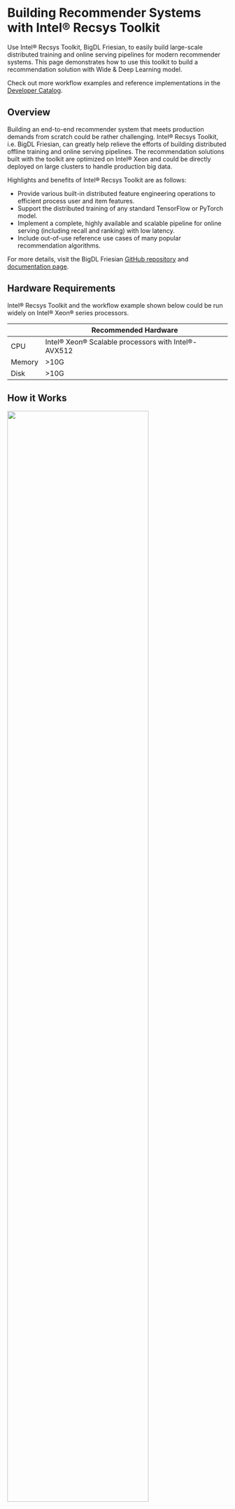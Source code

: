 # Building Recommender Systems with Intel® Recsys Toolkit

Use Intel® Recsys Toolkit, BigDL Friesian, to easily build large-scale distributed training and online serving
pipelines for modern recommender systems. This page demonstrates how to use this toolkit to build a recommendation solution with Wide & Deep Learning model.

Check out more workflow examples and reference implementations in the [Developer Catalog](https://developer.intel.com/aireferenceimplementations).

## Overview
Building an end-to-end recommender system that meets production demands from scratch could be rather challenging.
Intel® Recsys Toolkit, i.e. BigDL Friesian, can greatly help relieve the efforts of building distributed offline training
and online serving pipelines. The recommendation solutions built with the toolkit are optimized on Intel® Xeon
and could be directly deployed on large clusters to handle production big data.

Highlights and benefits of Intel® Recsys Toolkit are as follows:

- Provide various built-in distributed feature engineering operations to efficient process user and item features.
- Support the distributed training of any standard TensorFlow or PyTorch model. 
- Implement a complete, highly available and scalable pipeline for online serving (including recall and ranking) with low latency.
- Include out-of-use reference use cases of many popular recommendation algorithms.

For more details, visit the BigDL Friesian [GitHub repository](https://github.com/intel-analytics/BigDL/tree/main/python/friesian) and
[documentation page](https://bigdl.readthedocs.io/en/latest/doc/Friesian/index.html).

## Hardware Requirements

Intel® Recsys Toolkit and the workflow example shown below could be run widely on Intel® Xeon® series processors.

|| Recommended Hardware         |
|---| ---------------------------- |
|CPU| Intel® Xeon® Scalable processors with Intel®-AVX512|
|Memory|>10G|
|Disk|>10G|


## How it Works

<img src="https://github.com/intel-analytics/BigDL/blob/main/scala/friesian/src/main/resources/images/architecture.png" width="80%" />

The architecture above illustrates the main components in Intel® Recsys Toolkit.

- The offline training workflow is implemented based on Spark, Ray and BigDL to efficiently scale the data processing and DNN model training on large Xeon clusters.
- The online serving workflow is implemented based on gRPC and HTTP, which consists of Recall, Ranking, Feature and Recommender services. The Recall Service integrates Intel® Optimized Faiss to significantly speed up the vector search step.


## Get Started

### Download the Workflow Repository
Create a working directory for the workflow and clone the [Main
Repository](https://github.com/intel-analytics/BigDL) repository into your working
directory.

```
mkdir ~/work && cd ~/work
git clone https://github.com/intel-analytics/BigDL.git
cd BigDL
```

### Download the Datasets

This workflow uses the [Twitter Recsys Challenge 2021 dataset](http://www.recsyschallenge.com/2021/), each record of which contains the tweet along with engagement features, user features, and tweet features.

The original dataset includes 46 million users and 340 million tweets (items). Here in this workflow, we provide a script to generate some dummy data for this dataset. In the running command below, you can specify the number of records to generate and the output folder respectively.

```
cd apps/wide-deep-recommendation
mkdir recsys_data
# You can modify the number of records and the output folder when running the script
python generate_dummy_data.py 100000 recsys_data/
cd ../..
```

---

## Run Training Workflow Using Docker
Follow these instructions to set up and run our provided Docker image.
For running the training workflow on bare metal, see the [bare metal instructions](#run-training-workflow-using-bare-metal)
instructions.

### Set Up Docker Engine
You'll need to install Docker Engine on your development system.
Note that while **Docker Engine** is free to use, **Docker Desktop** may require
you to purchase a license.  See the [Docker Engine Server installation
instructions](https://docs.docker.com/engine/install/#server) for details.

If the Docker image is run on a cloud service, mention they may also need
credentials to perform training and inference related operations (such as these
for Azure):
- [Set up the Azure Machine Learning Account](https://azure.microsoft.com/en-us/free/machine-learning)
- [Configure the Azure credentials using the Command-Line Interface](https://docs.microsoft.com/en-us/cli/azure/authenticate-azure-cli)
- [Compute targets in Azure Machine Learning](https://learn.microsoft.com/en-us/azure/machine-learning/concept-compute-target)
- [Virtual Machine Products Available in Your Region](https://azure.microsoft.com/en-us/explore/global-infrastructure/products-by-region/?products=virtual-machines&regions=us-east)

### Set Up Docker Image
Pull the provided docker image.
```
docker pull intelanalytics/bigdl-spark-3.1.3:latest
```

If your environment requires a proxy to access the internet, export your
development system's proxy settings to the docker environment via `--env http_proxy=${http_proxy}`.

### Run Docker Image
Run the workflow using the ``docker run`` command, as shown:
```
export DATASET_DIR=/path/to/BigDL/apps/wide-deep-recommendation/recsys_data
docker run -a stdout \
  --env http_proxy=${http_proxy} \
  --env https_proxy=${https_proxy} \
  --env no_proxy=${no_proxy} \
  --volume ${PWD}:/workspace \
  --workdir /workspace \
  --privileged --init -it --rm --pull always \
  intelanalytics/bigdl-spark-3.1.3:latest \
  bash
```

---

## Run Training Workflow Using Bare Metal
Follow these instructions to set up and run this workflow on your own development
system. For running the training workflow with a provided Docker image, see the [Docker
instructions](#run-training-workflow-using-docker).


### Set Up System Software
Our examples use the ``conda`` package and environment on your local computer.
If you don't already have ``conda`` installed, see the [Conda Linux installation
instructions](https://docs.conda.io/projects/conda/en/stable/user-guide/install/linux.html).

### Set Up Workflow
Run these commands to set up the workflow's conda environment and install required software:
```
conda create -n recsys python=3.9 --yes
conda activate recsys
pip install --pre --upgrade bigdl-friesian
pip install intel-tensorflow==2.9.0
```

### Run Workflow
Use these commands to run the workflow:
```
python python/friesian/example/wnd/recsys2021/wnd_preprocess_recsys.py \
    --executor_cores 8 \
    --executor_memory 6g \
    --input_train_folder apps/wide-deep-recommendation/recsys_data/train \
    --input_test_folder apps/wide-deep-recommendation/recsys_data/test \
    --output_folder apps/wide-deep-recommendation/recsys_data/preprocessed \
    --cross_sizes 600

python python/friesian/example/wnd/recsys2021/wnd_train_recsys.py \
    --backend spark \
    --executor_cores 8 \
    --executor_memory 6g \
    --data_dir apps/wide-deep-recommendation/recsys_data/preprocessed \
    --model_dir recsys_wnd/ \
    --batch_size 3200 \
    --epoch 5 \
    --learning_rate 1e-4 \
    --early_stopping 3

cd python/friesian/example/two_tower
python train_2tower.py \
    --backend spark \
    --executor_cores 8 \
    --executor_memory 6g \
    --data_dir apps/wide-deep-recommendation/recsys_data/preprocessed \
    --model_dir recsys_2tower/ \
    --batch_size 8000
```

## Expected Training Workflow Output
Check out the processed data and saved models of the workflow:
```
ll apps/wide-deep-recommendation/recsys_data/preprocessed
ll recsys_wnd/
ll recsys_2tower/
```
Check out the logs of the console for training results:

- wnd_train_recsys.py:
```
22/25 [=========================>....] - ETA: 1s - loss: 0.2367 - binary_accuracy: 0.9391 - binary_crossentropy: 0.2367 - auc: 0.5637 - precision: 0.9392 - recall: 1.0000
23/25 [==========================>...] - ETA: 0s - loss: 0.2374 - binary_accuracy: 0.9388 - binary_crossentropy: 0.2374 - auc: 0.5644 - precision: 0.9388 - recall: 1.0000
24/25 [===========================>..] - ETA: 0s - loss: 0.2378 - binary_accuracy: 0.9386 - binary_crossentropy: 0.2378 - auc: 0.5636 - precision: 0.9386 - recall: 1.0000
25/25 [==============================] - ETA: 0s - loss: 0.2379 - binary_accuracy: 0.9385 - binary_crossentropy: 0.2379 - auc: 0.5635 - precision: 0.9385 - recall: 1.0000
25/25 [==============================] - 10s 391ms/step - loss: 0.2379 - binary_accuracy: 0.9385 - binary_crossentropy: 0.2379 - auc: 0.5635 - precision: 0.9385 - recall: 1.0000 - val_loss: 0.6236 - val_binary_accuracy: 0.8491 - val_binary_crossentropy: 0.6236 - val_auc: 0.4988 - val_precision: 0.9342 - val_recall: 0.9021
(Worker pid=11371) Epoch 4: early stopping
Training time is:  53.32298707962036
```
- train_2tower.py:
```
7/10 [====================>.........] - ETA: 0s - loss: 0.3665 - binary_accuracy: 0.8124 - recall: 0.8568 - auc: 0.5007
8/10 [=======================>......] - ETA: 0s - loss: 0.3495 - binary_accuracy: 0.8282 - recall: 0.8747 - auc: 0.5004
9/10 [==========================>...] - ETA: 0s - loss: 0.3370 - binary_accuracy: 0.8403 - recall: 0.8886 - auc: 0.5002
10/10 [==============================] - ETA: 0s - loss: 0.3262 - binary_accuracy: 0.8503 - recall: 0.8998 - auc: 0.5002
10/10 [==============================] - 7s 487ms/step - loss: 0.3262 - binary_accuracy: 0.8503 - recall: 0.8998 - auc: 0.5002 - val_loss: 0.2405 - val_binary_accuracy: 0.9352 - val_recall: 1.0000 - val_auc: 0.4965
```

---

## Run Online Serving Pipeline Using Docker
You are highly recommended to run the online serving pipeline for the recsys workflow using our provided Docker image.

### Set Up Docker Image
Pull the provided docker image.
```
docker pull intelanalytics/friesian-serving:2.2.0-SNAPSHOT
```

If your environment requires a proxy to access the internet, export your
development system's proxy settings to the docker environment:
```
export DOCKER_RUN_ENVS="-e ftp_proxy=${ftp_proxy} \
  -e FTP_PROXY=${FTP_PROXY} -e http_proxy=${http_proxy} \
  -e HTTP_PROXY=${HTTP_PROXY} -e https_proxy=${https_proxy} \
  -e HTTPS_PROXY=${HTTPS_PROXY} -e no_proxy=${no_proxy} \
  -e NO_PROXY=${NO_PROXY} -e socks_proxy=${socks_proxy} \
  -e SOCKS_PROXY=${SOCKS_PROXY}"
```

Download & install [redis](https://redis.io/download/#redis-downloads)

### Run Workflow
- Run the nearline pipeline

1. Flush all key-values in the redis
```bash
redis-cli flushall
```
2. Check the initial redis status
```bash
redis-cli info keyspace
```
Output:
```bash
# Keyspace
```

3. Run the following script to launch the nearline pipeline
```bash
docker_name=intelanalytics/friesian-serving:2.2.0-SNAPSHOT

docker run -it --net host --rm -v $(pwd):/opt/work/mnt $docker_name feature-init -c mnt/nearline/config_feature.yaml

docker run -it --net host --rm -v $(pwd):/opt/work/mnt $docker_name feature-init -c mnt/nearline/config_feature_vec.yaml

docker run -it --net host --rm -v $(pwd):/opt/work/mnt $docker_name recall-init -c mnt/nearline/config_recall.yaml
```

4. Check the redis-server status
```bash
redis-cli info keyspace
```
Output:
```bash
# Keyspace
db0:keys=2003,expires=0,avg_ttl=0
```

5. Check the existance of the generated faiss index
```bash
item_50.idx
```

- Run the online pipeline
1. Run the following script to launch the online pipeline
```bash
docker_name=intelanalytics/friesian-serving:2.2.0-SNAPSHOT

docker run -itd --net host  --rm --name ranking -v $(pwd):/opt/work/mnt -e OMP_NUM_THREADS=1 $docker_name ranking -c mnt/config_ranking.yaml

docker run -itd --net host --rm --name feature -v $(pwd):/opt/work/mnt $docker_name feature -c mnt/config_feature.yaml

docker run -itd --net host --rm --name feature_recall -v $(pwd):/opt/work/mnt $docker_name feature -c mnt/config_feature_vec.yaml

docker run -itd --net host --rm --name recall -v $(pwd):/opt/work/mnt $docker_name recall -c mnt/config_recall.yaml

#docker run -itd --net host --rm --name recommender -v $(pwd):/opt/work/mnt $docker_name recommender -c mnt/config_recommender.yaml

docker run -itd --net host  --rm --name recommender_http -v $(pwd):/opt/work/mnt $docker_name recommender-http -c mnt/config_recommender.yaml -p 8000
```

2. Check the status of the containers
- There are 5 containers running:
    - recommender_http
    - recall
    - feature_recall
    - feature
    - ranking

3. Confirm the application is accessible
```bash
curl http://localhost:8000/recommender/recommend/15
```
Output:
```bash
{
  "ids" : [ 640, 494, 90, 481, 772, 314, 6, 272, 176, 284 ],
  "probs" : [ 0.80175865, 0.6995631, 0.6851486, 0.6811177, 0.67750615, 0.67231035, 0.6655403, 0.65543735, 0.6547779, 0.6547779 ],
  "success" : true,
  "errorCode" : null,
  "errorMsg" : null
}
```


See [here](https://github.com/intel-analytics/BigDL/tree/main/scala/friesian) for more detailed guidance to run the online serving workflow.

See [here](https://github.com/intel-analytics/BigDL/tree/main/apps/friesian-server-helm) to deploy the serving workflow on a Kubernetes cluster.

## Summary and Next Steps
This page demonstrates how to use Intel® Recsys Toolkit to build end-to-end training and serving pipelines for Wide & Deep model.
You can continue to explore more use cases or recommendation models provided in the toolkit or try to use the toolkit to build
the recommender system on your own dataset!

## Learn More
For more information about Intel® Recsys Toolkit or to read about other relevant workflow
examples, see these guides and software resources:

- More recommendation models in the recsys toolkit: https://github.com/intel-analytics/BigDL/tree/main/python/friesian/example
- Online serving guidance in the recsys toolkit: https://github.com/intel-analytics/BigDL/tree/main/scala/friesian
- [Intel® AI Analytics Toolkit (AI Kit)](https://www.intel.com/content/www/us/en/developer/tools/oneapi/ai-analytics-toolkit.html)
- [Azure Machine Learning Documentation](https://learn.microsoft.com/en-us/azure/machine-learning/)

## Troubleshooting
- If you encounter the error `E0129 21:36:55.796060683 1934066 thread_pool.cc:254] Waiting for thread pool to idle before forking` during the training, it may be caused by the installed version of grpc. See [here](https://github.com/grpc/grpc/pull/32196) for more details about this issue. To fix it, a recommended grpc version is 1.43.0:
```bash
pip install grpcio==1.43.0
```

## Support
If you have questions or issues about this workflow, contact the Support Team through [GitHub](https://github.com/intel-analytics/BigDL/issues) or [Google User Group](https://groups.google.com/g/bigdl-user-group).
